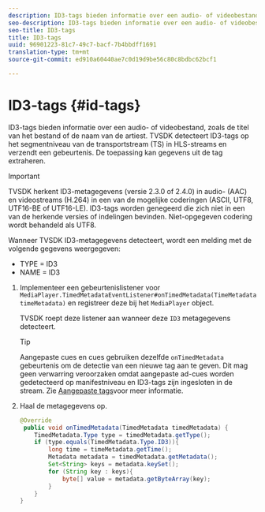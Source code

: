 ```yaml
---
description: ID3-tags bieden informatie over een audio- of videobestand, zoals de titel van het bestand of de naam van de artiest. TVSDK detecteert ID3-tags op het segmentniveau van de transportstream (TS) in HLS-streams en verzendt een gebeurtenis. De toepassing kan gegevens uit de tag extraheren.
seo-description: ID3-tags bieden informatie over een audio- of videobestand, zoals de titel van het bestand of de naam van de artiest. TVSDK detecteert ID3-tags op het segmentniveau van de transportstream (TS) in HLS-streams en verzendt een gebeurtenis. De toepassing kan gegevens uit de tag extraheren.
seo-title: ID3-tags
title: ID3-tags
uuid: 96901223-81c7-49c7-bacf-7b4bbdff1691
translation-type: tm+mt
source-git-commit: ed910a60440ae7c0d19d9be56c80c8bdbc62bcf1

---
```



# ID3-tags {#id-tags}

ID3-tags bieden informatie over een audio- of videobestand, zoals de titel van het bestand of de naam van de artiest. TVSDK detecteert ID3-tags op het segmentniveau van de transportstream (TS) in HLS-streams en verzendt een gebeurtenis. De toepassing kan gegevens uit de tag extraheren.

>[!IMPORTANT]
>
>TVSDK herkent ID3-metagegevens (versie 2.3.0 of 2.4.0) in audio- (AAC) en videostreams (H.264) in een van de mogelijke coderingen (ASCII, UTF8, UTF16-BE of UTF16-LE). ID3-tags worden genegeerd die zich niet in een van de herkende versies of indelingen bevinden. Niet-opgegeven codering wordt behandeld als UTF8.

Wanneer TVSDK ID3-metagegevens detecteert, wordt een melding met de volgende gegevens weergegeven:

* TYPE = ID3
* NAME = ID3

1. Implementeer een gebeurtenislistener voor `MediaPlayer.TimedMetadataEventListener#onTimedMetadata(TimeMetadata timeMetadata)` en registreer deze bij het `MediaPlayer` object.

   TVSDK roept deze listener aan wanneer deze `ID3` metagegevens detecteert.

   >[!TIP]
   >
   >Aangepaste cues en cues gebruiken dezelfde `onTimedMetadata` gebeurtenis om de detectie van een nieuwe tag aan te geven. Dit mag geen verwarring veroorzaken omdat aangepaste ad-cues worden gedetecteerd op manifestniveau en ID3-tags zijn ingesloten in de stream. Zie [Aangepaste tags](../../tvsdk-3x-android-prog/android-3x-advertising/ad-insertion/custom-tags-configure/android-3x-custom-tags-configure.md)voor meer informatie.

1. Haal de metagegevens op.

   ```java
   @Override 
    public void onTimedMetadata(TimedMetadata timedMetadata) { 
       TimedMetadata.Type type = timedMetadata.getType(); 
       if (type.equals(TimedMetadata.Type.ID3)){ 
           long time = timeMetadata.getTime(); 
           Metadata metadata = timedMetadata.getMetadata(); 
           Set<String> keys = metadata.keySet(); 
           for (String key : keys){ 
               byte[] value = metadata.getByteArray(key); 
           } 
       } 
   }
   ```
